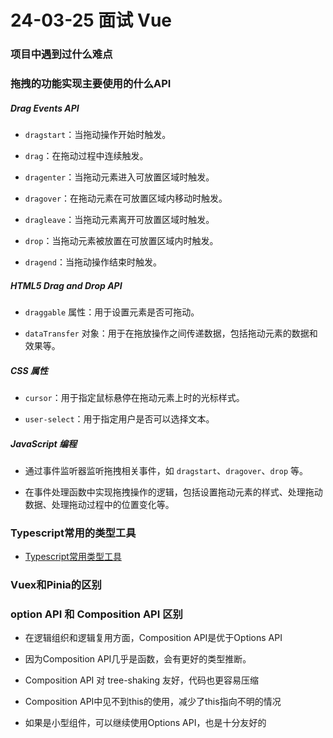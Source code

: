 # 24-03-25 面试 Vue

### 项目中遇到过什么难点

### 拖拽的功能实现主要使用的什么API

##### Drag Events API

- `dragstart`：当拖动操作开始时触发。

- `drag`：在拖动过程中连续触发。

- `dragenter`：当拖动元素进入可放置区域时触发。

- `dragover`：在拖动元素在可放置区域内移动时触发。

- `dragleave`：当拖动元素离开可放置区域时触发。

- `drop`：当拖动元素被放置在可放置区域内时触发。

- `dragend`：当拖动操作结束时触发。

##### HTML5 Drag and Drop API

- `draggable` 属性：用于设置元素是否可拖动。

- `dataTransfer` 对象：用于在拖放操作之间传递数据，包括拖动元素的数据和效果等。

##### CSS 属性

- `cursor`：用于指定鼠标悬停在拖动元素上时的光标样式。

- `user-select`：用于指定用户是否可以选择文本。

##### JavaScript 编程

- 通过事件监听器监听拖拽相关事件，如 `dragstart`、`dragover`、`drop` 等。

- 在事件处理函数中实现拖拽操作的逻辑，包括设置拖动元素的样式、处理拖动数据、处理拖动过程中的位置变化等。

### Typescript常用的类型工具

  - [Typescript常用类型工具](/native/typescript/常用类型工具)

### Vuex和Pinia的区别

### option API 和 Composition API 区别

- 在逻辑组织和逻辑复用方面，Composition API是优于Options API

- 因为Composition API几乎是函数，会有更好的类型推断。

- Composition API 对 tree-shaking 友好，代码也更容易压缩

- Composition API中见不到this的使用，减少了this指向不明的情况

- 如果是小型组件，可以继续使用Options API，也是十分友好的
